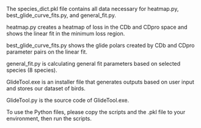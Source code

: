 The species_dict.pkl file contains all data necessary for heatmap.py, best_glide_curve_fits.py, and general_fit.py.  

heatmap.py creates a heatmap of loss in the CDb and CDpro space and shows the linear fit in the minimum loss region.

best_glide_curve_fits.py shows the glide polars created by CDb and CDpro parameter pairs on the linear fit.

general_fit.py is calculating general fit parameters based on selected species (8 species). 

GlideTool.exe is an installer file that generates outputs based on user input and stores our dataset of birds.

GlideTool.py is the source code of GlideTool.exe.

To use the Python files, please copy the scripts and the .pkl file to your environment, then run the scripts.
